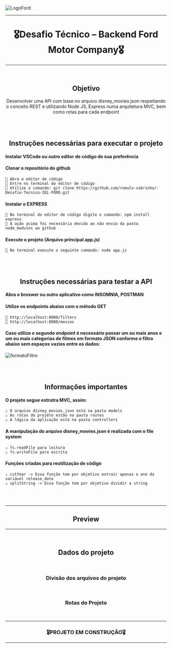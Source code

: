 ![LogoFord](https://user-images.githubusercontent.com/68918326/183781920-2a8375ab-11f3-4a78-a77e-78c1d2ab5e15.PNG)

<hr>
<h1 align="center">🎖️Desafio Técnico – Backend Ford Motor Company🎖️</h1>
<hr>
<br>


<h2 align="center">Objetivo</h2>
<p align="center">
  Desenvolver uma API com base no arquivo disney_movies.json respeitando o conceito REST e utilizando Node JS, Express numa arquitetura MVC, bem como rotas para cada endpoint</p>
<br>
<br>


<h2 align="center">Instruções necessárias para executar o projeto</h2>

  #### Instalar VSCode ou outro editor de código de sua preferência
  
  #### Clonar o repositório do github
    📌 Abra o editor de código
    📌 Entre no terminal do editor de código
    📌 Utilize o comando: git clone https://github.com/romulo-sobrinho/-Desafio-Tecnico-IEL-FORD.git

  #### Instalar o EXPRESS
    📌 No terminal do editor de código digite o comando: npm install express
    📌 A ação acima foi necessária devido ao não envio da pasta node_modules ao github
 
  #### Execute o projeto (Arquivo principal app.js)
    📌 No terminal execute o seguinte comando: node app.js
<br>
<br>


<h2 align="center">Instruções necessárias para testar a API</h2>
    
  #### Abra o broswer ou outro aplicativo como INSOMNIA, POSTMAN
  
  #### Utilize os endpoints abaixo com o método GET
    📌 http://localhost:8000/filters
    📌 http://localhost:8000/movies
  
  #### Caso utilize o segundo endpoint é necessário passar um ou mais anos e um ou mais categorias de filmes em formato JSON	conforme o filtro abaixo sem espaços vazios entre os dados:
  ![formatoFiltro](https://user-images.githubusercontent.com/68918326/184650803-a115eacb-f3f9-46bd-8146-c89ec3096b2b.PNG)

<br>
<br>


<h2 align="center">Informações importantes</h2>

  #### O projeto segue estrutra MVC, assim:
    ⚠️ O arquivo disney_movies.json está na pasta models
    ⚠️ As rotas do projeto estão na pasta routes
    ⚠️ A lógica da aplicação está na pasta controllers

  #### A manipulação do arquivo disney_movies.json é realizada com o file system
    ⚠️ fs.readFile para leitura
    ⚠️ fs.writeFile para escrita

  #### Funções criadas para reutilização de código
    ⚠️ cutYear -> Essa função tem por objetivo extrair apenas o ano da variável release_date
    ⚠️ splitString -> Essa função tem por objetivo dividir a string
<br>
<br> 
    
    
<hr>
<h2 align="center">Preview</h2>

<hr>
<br>



<h2 align="center">Dados do projeto</h2><br>

<h3 align="center">Divisão dos arquivos do projeto</h3>


<br>



<h3 align="center">Rotas do Projeto</h3>


<br>



<hr>
<h3 align="center">🎖️PROJETO EM CONSTRUÇÃO🎖️</h3>
<hr>
